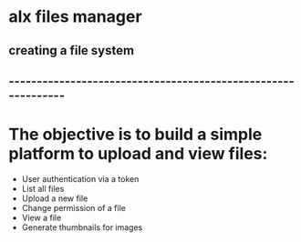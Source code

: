 # alx files manager
## creating a file system
## -------------------------------------------------------------
# The objective is to build a simple platform to upload and view files:
 
- User authentication via a token
- List all files
- Upload a new file
- Change permission of a file
- View a file
- Generate thumbnails for images
